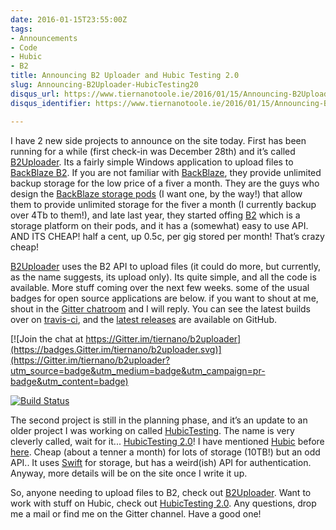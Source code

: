 ```yaml
---
date: 2016-01-15T23:55:00Z
tags:
- Announcements
- Code
- Hubic
- B2
title: Announcing B2 Uploader and Hubic Testing 2.0
slug: Announcing-B2Uploader-HubicTesting20
disqus_url: https://www.tiernanotoole.ie/2016/01/15/Announcing-B2Uploader-HubicTesting20.html
disqus_identifier: https://www.tiernanotoole.ie/2016/01/15/Announcing-B2Uploader-HubicTesting20.html

---
```

 I have 2 new side projects to announce on the site today. First has been running for a while (first check-in was December 28th) and it’s called [B2Uploader][1]. Its a fairly simple Windows application to upload files to [BackBlaze B2][5]. If you are not familiar with [BackBlaze][6], they provide unlimited backup storage for the low price of a fiver a month. They are the guys who design the [BackBlaze storage pods][7] (I want one, by the way!) that allow them to provide unlimited storage for the fiver a month (I currently backup over 4Tb to them!), and late last year, they started offing [B2][5] which is a storage platform on their pods, and it has a (somewhat) easy to use API. AND ITS CHEAP! half a cent, up 0.5c, per gig stored per month! That’s crazy cheap! 

[B2Uploader][1] uses the B2 API to upload files (it could do more, but currently, as the name suggests, its upload only). Its quite simple, and all the code is available. More stuff coming over the next few weeks. some of the usual badges for open source applications are below. if you want to shout at me, shout in the [Gitter chatroom][8] and I will reply. You can see the latest builds over on [travis-ci][9], and the [latest releases][10] are available on GitHub.

[![Join the chat at https://Gitter.im/tiernano/b2uploader](https://badges.Gitter.im/tiernano/b2uploader.svg)](https://Gitter.im/tiernano/b2uploader?utm_source=badge&utm_medium=badge&utm_campaign=pr-badge&utm_content=badge)

[![Build Status](https://travis-ci.org/tiernano/b2uploader.svg?branch=master)](https://travis-ci.org/tiernano/b2uploader)

The second project is still in the planning phase, and it’s an update to an older project I was working on called [HubicTesting][3]. The name is very cleverly called, wait for it... [HubicTesting 2.0][2]! I have mentioned [Hubic][11] before [here][13]. Cheap (about a tenner a month) for lots of storage (10TB!) but an odd API.. It uses [Swift][12] for storage, but has a weird(ish) API for authentication. Anyway, more details will be on the site once I write it up. 

So, anyone needing to upload files to B2, check out [B2Uploader][1]. Want to work with stuff on Hubic, check out [HubicTesting 2.0][2]. Any questions, drop me a mail or find me on the Gitter channel. Have a good one!

[1]: https://github.com/tiernano/b2uploader
[2]: https://github.com/tiernano/HubicTesting2.0
[3]: https://github.com/tiernano/HubicTesting
[4]: https://www.reddit.com/r/DataHoarder/comments/3xbx6y/b2_uploader_upload_directories_to_b2/
[5]: https://www.backblaze.com/b2/cloud-storage.html
[6]: https://secure.backblaze.com/r/01px2w
[7]: https://www.backblaze.com/blog/cloud-storage-hardware/
[8]: https://Gitter.im/tiernano/b2uploader
[9]: https://travis-ci.org/tiernano/b2uploader
[10]: https://github.com/tiernano/b2uploader/releases
[11]: http://www.hubic.com
[12]: http://docs.openstack.org/developer/swift/
[13]: https://www.tiernanotoole.ie/2015/03/31/HubiC_SWIFT_CURL.html